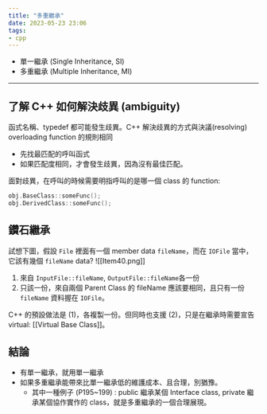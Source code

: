 ```yaml
---
title: "多重繼承"
date: 2023-05-23 23:06
tags:
- cpp
---
```

- 單一繼承 (Single Inheritance, SI)
- 多重繼承 (Multiple Inheritance, MI)
---

## 了解 C++ 如何解決歧異 (ambiguity)

函式名稱、typedef 都可能發生歧異。C++ 解決歧異的方式與決議(resolving) overloading function 的規則相同
- 先找最匹配的呼叫函式
- 如果匹配度相同，才會發生歧異，因為沒有最佳匹配。

面對歧異，在呼叫的時候需要明指呼叫的是哪一個 class 的 function:
```cpp
obj.BaseClass::someFunc();
obj.DerivedClass::someFunc();
```

## 鑽石繼承
試想下圖，假設 `File` 裡面有一個 member data `fileName`，而在 `IOFile` 當中，它該有幾個 `fileName` data?
![[Item40.png]]

1. 來自 `InputFile::fileName`, `OutputFile::fileName`各一份
2. 只該一份，來自兩個 Parent Class 的 fileName 應該要相同，且只有一份 `fileName` 資料握在 `IOFile`。

C++ 的預設做法是 (1)，各複製一份。但同時也支援 (2)，只是在繼承時需要宣告 virtual: [[Virtual Base Class]]。

## 結論
- 有單一繼承，就用單一繼承
- 如果多重繼承能帶來比單一繼承低的維護成本、且合理，別猶豫。
	- 其中一種例子 (P195~199) : public 繼承某個 Interface class, private 繼承某個協作實作的 class，就是多重繼承的一個合理展現。
